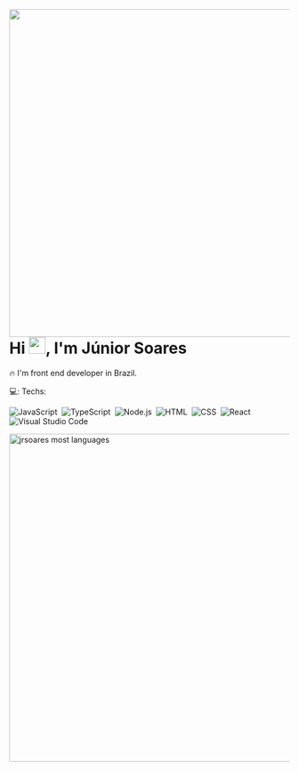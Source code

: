 <img align="right" height="590em" src="https://raw.githubusercontent.com/gist/jrsoares/777bfa33e67b5cb7bde3e78c652a2c6b/raw/e3ed2d5d79d5e582640264126f5358cde95bcde5/githubcard.svg"/>

<h1 align="left">Hi <img src="https://raw.githubusercontent.com/kaueMarques/kaueMarques/master/hi.gif" width="30px">, I'm Júnior Soares</h1>
🔥 I'm front end developer in Brazil.
<br>

💻: Techs:
<br>

![JavaScript](https://img.shields.io/badge/-JavaScript-05122A?style=flat&logo=javascript)&nbsp;
![TypeScript](https://img.shields.io/badge/-TypeScript-05122A?style=flat&logo=typescript)&nbsp;
![Node.js](https://img.shields.io/badge/-Node.js-05122A?style=flat&logo=node.js)&nbsp;
![HTML](https://img.shields.io/badge/-HTML-05122A?style=flat&logo=HTML5)&nbsp;
![CSS](https://img.shields.io/badge/-CSS-05122A?style=flat&logo=CSS3&logoColor=1572B6)&nbsp;
![React](https://img.shields.io/badge/-React-05122A?style=flat&logo=react)&nbsp;
![Visual Studio Code](https://img.shields.io/badge/-Visual%20Studio%20Code-05122A?style=flat&logo=visual-studio-code&logoColor=007ACC)&nbsp;


<img align="left" width="590em" src="https://github-readme-stats.vercel.app/api/top-langs/?username=jrsoares&layout=compact" alt="jrsoares most languages"/>
